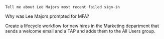 ```
Tell me about Lee Majors most recent failed sign-in
```

Why was Lee Majors prompted for MFA?

Create a lifecycle workflow for new hires in the Marketing department that sends a welcome email and a TAP and adds them to the All Users group.


